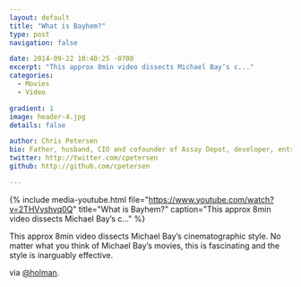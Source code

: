 ```yaml
---
layout: default
title: "What is Bayhem?"
type: post
navigation: false

date: 2014-09-22 10:40:25 -0700
excerpt: "This approx 8min video dissects Michael Bay’s c..."
categories:
  - Movies
  - Video

gradient: 1
image: header-4.jpg
details: false

author: Chris Petersen
bio: Father, husband, CIO and cofounder of Assay Depot, developer, entrepreneur and technologist.
twitter: http://twitter.com/cpetersen
github: http://github.com/cpetersen

---
```


{% include media-youtube.html file="https://www.youtube.com/watch?v=2THVvshvq0Q" title="What is Bayhem?" caption="This approx 8min video dissects Michael Bay’s c..." %}

This approx 8min video dissects Michael Bay’s cinematographic style. No matter what you think of Michael Bay’s movies, this is fascinating and the style is inarguably effective. 

 via  [@holman](https://twitter.com/holman/status/514093415135735808). 
